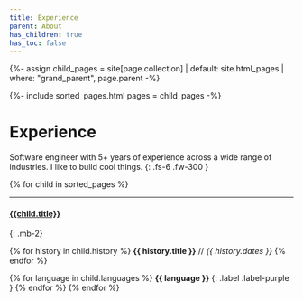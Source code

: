 ```yaml
---
title: Experience
parent: About
has_children: true
has_toc: false
---
```

{%- assign child_pages = site[page.collection]
 | default: site.html_pages
 | where: "grand_parent", page.parent -%}

{%- include sorted_pages.html pages = child_pages -%}
# Experience
Software engineer with 5+ years of experience across a wide range of industries. I like to build cool things.
{: .fs-6 .fw-300 }


{% for child in sorted_pages %}
- - -
#### [{{child.title}}<i class="lni lni-arrow-right fs-1"></i>]({{child.url}})
{: .mb-2}

{% for history in child.history %}
**{{ history.title }}** // _{{ history.dates }}_
{% endfor %}

{% for language in child.languages %}
**{{ language }}**
{: .label .label-purple }
{% endfor %}
{% endfor %}
